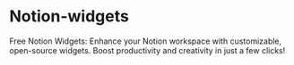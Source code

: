 # Notion-widgets
Free Notion Widgets: Enhance your Notion workspace with customizable, open-source widgets. Boost productivity and creativity in just a few clicks!
